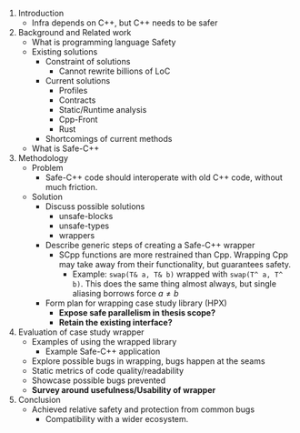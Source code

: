 1. Introduction
	- Infra depends on C++, but C++ needs to be safer
2. Background and Related work
	- What is programming language Safety
	- Existing solutions
		- Constraint of solutions
			- Cannot rewrite billions of LoC
		- Current solutions
			- Profiles
			- Contracts
			- Static/Runtime analysis
			- Cpp-Front
			- Rust
		- Shortcomings of current methods
	- What is Safe-C++
3. Methodology
	- Problem
		- Safe-C++ code should interoperate with old C++ code, without much friction.
	- Solution
		- Discuss possible solutions
			- unsafe-blocks
			- unsafe-types
			- wrappers
		- Describe generic steps of creating a Safe-C++ wrapper
			- SCpp functions are more restrained than Cpp. Wrapping Cpp may take away from their functionality, but guarantees safety.
				- Example: `swap(T& a, T& b)` wrapped with `swap(T^ a, T^ b)`. This does the same thing almost always, but single aliasing borrows force $a \neq b$
		- Form plan for wrapping case study library (HPX)
			- **Expose safe parallelism in thesis scope?**
			- **Retain the existing interface?**
4. Evaluation of case study wrapper
	- Examples of using the wrapped library
		- Example Safe-C++ application
	- Explore possible bugs in wrapping, bugs happen at the seams
	- Static metrics of code quality/readability
	- Showcase possible bugs prevented
	- **Survey around usefulness/Usability of wrapper**
5. Conclusion
	- Achieved relative safety and protection from common bugs
		- Compatibility with a wider ecosystem.